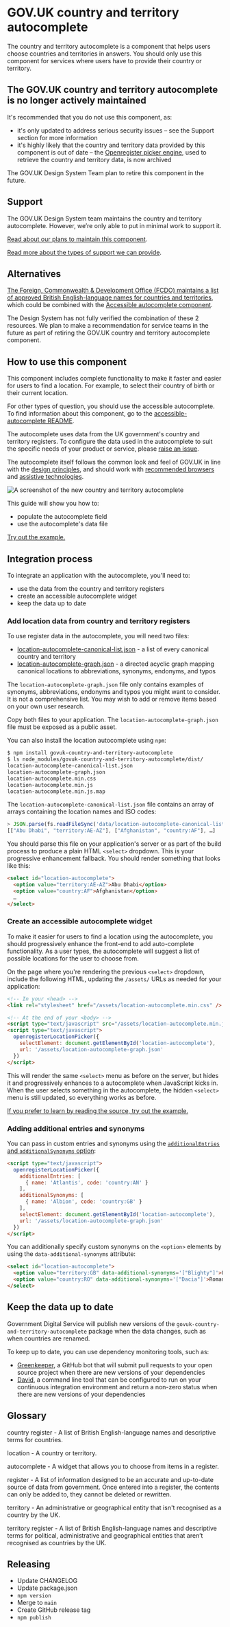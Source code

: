 # GOV.UK country and territory autocomplete

The country and territory autocomplete is a component that helps users choose countries and territories in answers. You should only use this component for services where users have to provide their country or territory.

## The GOV.UK country and territory autocomplete is no longer actively maintained

It's recommended that you do not use this component, as:
* it's only updated to address serious security issues – see the Support section for more information
* it's highly likely that the country and territory data provided by this component is out of date – the [Openregister picker engine](https://github.com/alphagov/openregister-picker-engine), used to retrieve the country and territory data, is now archived

The GOV.UK Design System Team plan to retire this component in the future.

## Support

The GOV.UK Design System team maintains the country and territory autocomplete. However, we’re only able to put in minimal work to support it.

[Read about our plans to maintain this component](https://github.com/alphagov/govuk-country-and-territory-autocomplete/issues/106).

[Read more about the types of support we can provide](https://github.com/alphagov/govuk-country-and-territory-autocomplete/issues/91).

## Alternatives

[The Foreign, Commonwealth & Development Office (FCDO) maintains a list of approved British English-language names for countries and territories](https://www.gov.uk/government/publications/geographical-names-and-information), which could be combined with the [Accessible autocomplete component](https://github.com/alphagov/accessible-autocomplete).

The Design System has not fully verified the combination of these 2 resources. We plan to make a recommendation for service teams in the future as part of retiring the GOV.UK country and territory autocomplete component.

## How to use this component

This component includes complete functionality to make it faster and easier for users to find a location. For example, to select their country of birth or their current location.

For other types of question, you should use the accessible autocomplete. To find information about this component, go to the [accessible-autocomplete README](https://github.com/alphagov/accessible-autocomplete/blob/main/README.md).

The autocomplete uses data from the UK government's country and territory registers. To configure the data used in the autocomplete to suit the specific needs of your product or service, please [raise an issue](https://github.com/alphagov/govuk-country-and-territory-autocomplete/issues/new).

The autocomplete itself follows the common look and feel of GOV.UK in line with the [design principles](https://www.gov.uk/design-principles), and should work with [recommended browsers](https://www.gov.uk/service-manual/technology/designing-for-different-browsers-and-devices#browsers-to-test-in) and [assistive technologies](https://www.gov.uk/service-manual/technology/testing-with-assistive-technologies#which-assistive-technologies-to-test-with).

![A screenshot of the new country and territory autocomplete](docs/location-autocomplete-general.gif)

This guide will show you how to:
* populate the autocomplete field
* use the autocomplete's data file

[Try out the example.](https://alphagov.github.io/govuk-country-and-territory-autocomplete/examples/)

## Integration process

To integrate an application with the autocomplete, you'll need to:
* use the data from the country and territory registers
* create an accessible autocomplete widget
* keep the data up to date

### Add location data from country and territory registers

To use register data in the autocomplete, you will need two files:
* [location-autocomplete-canonical-list.json](dist/location-autocomplete-canonical-list.json) - a list of every canonical country and territory
* [location-autocomplete-graph.json](dist/location-autocomplete-graph.json) - a directed acyclic graph mapping canonical locations to abbreviations, synonyms, endonyms, and typos

The `location-autocomplete-graph.json` file only contains examples of synonyms, abbreviations, endonyms and typos you might want to consider. It is not a comprehensive list. You may wish to add or remove items based on your own user research.

Copy both files to your application. The `location-autocomplete-graph.json` file must be exposed as a public asset.

You can also install the location autocomplete using `npm`:

```bash
$ npm install govuk-country-and-territory-autocomplete
$ ls node_modules/govuk-country-and-territory-autocomplete/dist/
location-autocomplete-canonical-list.json
location-autocomplete-graph.json
location-autocomplete.min.css
location-autocomplete.min.js
location-autocomplete.min.js.map
```

The `location-autocomplete-canonical-list.json` file contains an array of arrays containing the location names and ISO codes:

```js
> JSON.parse(fs.readFileSync('data/location-autocomplete-canonical-list.json', 'utf8'))
[["Abu Dhabi", "territory:AE-AZ"], ["Afghanistan", "country:AF"], …]
```

You should parse this file on your application's server or as part of the build process to produce a plain HTML `<select>` dropdown. This is your progressive enhancement fallback. You should render something that looks like this:

```html
<select id="location-autocomplete">
  <option value="territory:AE-AZ">Abu Dhabi</option>
  <option value="country:AF">Afghanistan</option>
  …
</select>
```

### Create an accessible autocomplete widget

To make it easier for users to find a location using the autocomplete, you should progressively enhance the front-end to add auto-complete functionality. As a user types, the autocomplete will suggest a list of possible locations for the user to choose from.

On the page where you're rendering the previous `<select>` dropdown, include the following HTML, updating the `/assets/` URLs as needed for your application:

```html
<!-- In your <head> -->
<link rel="stylesheet" href="/assets/location-autocomplete.min.css" />

<!-- At the end of your <body> -->
<script type="text/javascript" src="/assets/location-autocomplete.min.js"></script>
<script type="text/javascript">
  openregisterLocationPicker({
    selectElement: document.getElementById('location-autocomplete'),
    url: '/assets/location-autocomplete-graph.json'
  })
</script>
```

This will render the same `<select>` menu as before on the server, but hides it and progressively enhances to a autocomplete when JavaScript kicks in. When the user selects something in the autocomplete, the hidden `<select>` menu is still updated, so everything works as before.

[If you prefer to learn by reading the source, try out the example.](https://alphagov.github.io/govuk-country-and-territory-autocomplete/examples/)

### Adding additional entries and synonyms

You can pass in custom entries and synonyms using the [`additionalEntries` and `additionalSynonyms` option](https://github.com/alphagov/openregister-picker-engine#optionsadditionalentries):

```html
<script type="text/javascript">
  openregisterLocationPicker({
    additionalEntries: [
      { name: 'Atlantis', code: 'country:AN' }
    ],
    additionalSynonyms: [
      { name: 'Albion', code: 'country:GB' }
    ],
    selectElement: document.getElementById('location-autocomplete'),
    url: '/assets/location-autocomplete-graph.json'
  })
</script>
```

You can additionally specify custom synonyms on the `<option>` elements by using the `data-additional-synonyms` attribute:

```html
<select id="location-autocomplete">
  <option value="territory:GB" data-additional-synonyms='["Blighty"]'>United Kingdom</option>
  <option value="country:RO" data-additional-synonyms='["Dacia"]'>Romania</option>
</select>
```

## Keep the data up to date

Government Digital Service will publish new versions of the `govuk-country-and-territory-autocomplete` package when the data changes, such as when countries are renamed.

To keep up to date, you can use dependency monitoring tools, such as:

- [Greenkeeper](https://greenkeeper.io/), a GitHub bot that will submit pull requests to your open source project when there are new versions of your dependencies
- [David](https://www.npmjs.com/package/david), a command line tool that can be configured to run on your continuous integration environment and return a non-zero status when there are new versions of your dependencies

## Glossary

country register - A list of British English-language names and descriptive terms for countries.

location - A country or territory.

autocomplete - A widget that allows you to choose from items in a register.

register - A list of information designed to be an accurate and up-to-date source of data from government. Once entered into a register, the contents can only be added to, they cannot be deleted or rewritten.

territory - An administrative or geographical entity that isn't recognised as a country by the UK.

territory register - A list of British English-language names and descriptive terms for political, administrative and geographical entities that aren’t recognised as countries by the UK.

## Releasing

* Update CHANGELOG
* Update package.json
* `npm version`
* Merge to `main`
* Create GitHub release tag
* `npm publish`
